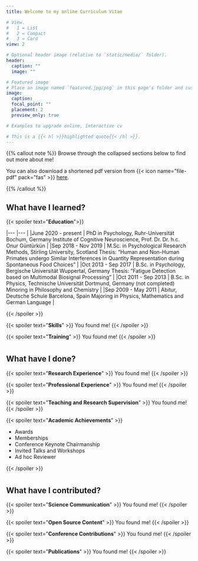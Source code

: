 ```yaml
---
title: Welcome to my online Curriculum Vitae

# View.
#   1 = List
#   2 = Compact
#   3 = Card
view: 2

# Optional header image (relative to `static/media/` folder).
header:
  caption: ""
  image: ""

# Featured image
# Place an image named `featured.jpg/png` in this page's folder and customize its options here.
image:
  caption: 
  focal_point: ""
  placement: 2
  preview_only: true

# Examples to upgrade online, interactive cv

# This is a {{< hl >}}highlighted quote{{< /hl >}}.
---
```


{{% callout note %}}
Browse through the collapsed sections below to find out more about me!

You can also download a shortened pdf version from {{< icon name="file-pdf" pack="fas" >}} [here](../../static/media/resume.pdf).

{{% /callout %}}

## What have I learned?

{{< spoiler text="**Education**">}}

|---	|---	|
|June 2020 - present  | PhD in Psychology, Ruhr-Universität Bochum, Germany
Institute of Cognitive Neuroscience, Prof. Dr. Dr. h.c. Onur Güntürkün  |
|Sep 2018 - Nov 2019 | M.Sc. in Psychological Research Methods, Stirling University, Scotland Thesis: “Human and Non-Human Primates undergo Similar Interferences in Quantity Representation during Spontaneous Food Choices” |
|Oct 2013 - Sep 2017 | B.Sc. in Psychology, Bergische Universität Wuppertal, Germany Thesis: “Fatigue Detection based on Multimodal Biosignal Processing” |
|Oct 2011 - Sep 2013 | B.Sc. in Physics, Technische Universität Dortmund, Germany (not completed) Minoring in Philosophy and Chemistry  |
|Sep 2009 - May 2011 | Abitur, Deutsche Schule Barcelona, Spain
Majoring in Physics, Mathematics and German Language  |

{{< /spoiler >}}

{{< spoiler text="**Skills**" >}}
You found me!
{{< /spoiler >}}

{{< spoiler text="**Training**" >}}
You found me!
{{< /spoiler >}}

#

## What have I done?

{{< spoiler text="**Research Experience**" >}}
You found me!
{{< /spoiler >}}

{{< spoiler text="**Professional Experience**" >}}
You found me!
{{< /spoiler >}}

{{< spoiler text="**Teaching and Research Supervision**" >}}
You found me!
{{< /spoiler >}}

{{< spoiler text="**Academic Achievements**" >}}

- Awards
- Memberships
- Conference Keynote Chairmanship
- Invited Talks and Workshops
- Ad hoc Reviewer

{{< /spoiler >}}

#

## What have I contributed?

{{< spoiler text="**Science Communication**" >}}
You found me!
{{< /spoiler >}}

{{< spoiler text="**Open Source Content**" >}}
You found me!
{{< /spoiler >}}

{{< spoiler text="**Conference Contributions**" >}}
You found me!
{{< /spoiler >}}

{{< spoiler text="**Publications**" >}}
You found me!
{{< /spoiler >}}
